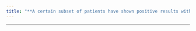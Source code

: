 ```yaml
---
title: "**A certain subset of patients have shown positive results with heated chemotherapy, radiation, and surgery"
---
```

***

